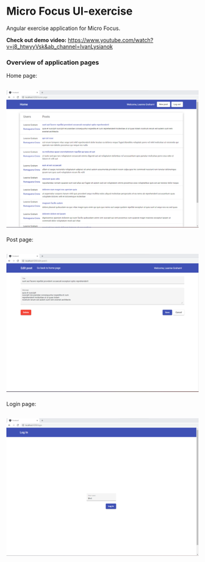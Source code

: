 # Micro Focus UI-exercise

Angular exercise application for Micro Focus. 

**Check out demo video:** https://www.youtube.com/watch?v=j8_htwyyVsk&ab_channel=IvanLysianok

### Overview of application pages

Home page:
## ![Alt text](/frontend/src/assets/images/MF-home-page.png?raw=true "Home page")
Post page:
## ![Alt text](/frontend/src/assets/images/MF-posts-page.png?raw=true "Post page")
Login page:
## ![Alt text](/frontend/src/assets/images/MF-login-page.png?raw=true "Login page")
